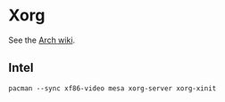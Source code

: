 # Xorg

See the [Arch wiki](https://wiki.archlinux.org/index.php/Xorg#Driver_installation).

## Intel

```shell
pacman --sync xf86-video mesa xorg-server xorg-xinit
```
